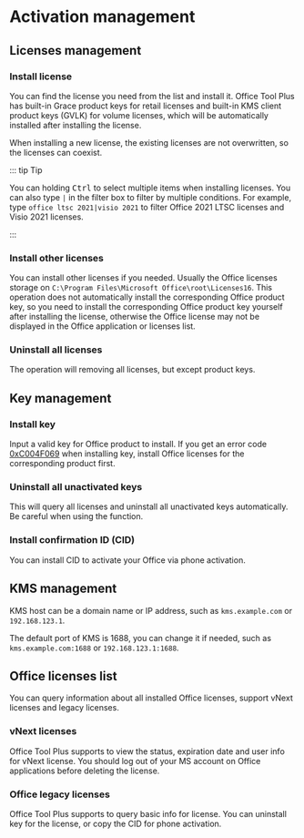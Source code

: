 # Activation management

## Licenses management

### Install license

You can find the license you need from the list and install it. Office Tool Plus has built-in Grace product keys for retail licenses and built-in KMS client product keys (GVLK) for volume licenses, which will be automatically installed after installing the license.

When installing a new license, the existing licenses are not overwritten, so the licenses can coexist.

::: tip Tip

You can holding <kbd>Ctrl</kbd> to select multiple items when installing licenses. You can also type `|` in the filter box to filter by multiple conditions. For example, type `office ltsc 2021|visio 2021` to filter Office 2021 LTSC licenses and Visio 2021 licenses.

:::

### Install other licenses

You can install other licenses if you needed. Usually the Office licenses storage on `C:\Program Files\Microsoft Office\root\Licenses16`. This operation does not automatically install the corresponding Office product key, so you need to install the corresponding Office product key yourself after installing the license, otherwise the Office license may not be displayed in the Office application or licenses list.

### Uninstall all licenses

The operation will removing all licenses, but except product keys.

## Key management

### Install key

Input a valid key for Office product to install. If you get an error code [0xC004F069](/help/activation.md#_0xc004f069) when installing key, install Office licenses for the corresponding product first.

### Uninstall all unactivated keys

This will query all licenses and uninstall all unactivated keys automatically. Be careful when using the function.

### Install confirmation ID (CID)

You can install CID to activate your Office via phone activation.

## KMS management

KMS host can be a domain name or IP address, such as `kms.example.com` or `192.168.123.1`.

The default port of KMS is 1688, you can change it if needed, such as `kms.example.com:1688` or `192.168.123.1:1688`.

## Office licenses list

You can query information about all installed Office licenses, support vNext licenses and legacy licenses.

### vNext licenses

Office Tool Plus supports to view the status, expiration date and user info for vNext license. You should log out of your MS account on Office applications before deleting the license.

### Office legacy licenses

Office Tool Plus supports to query basic info for license. You can uninstall key for the license, or copy the CID for phone activation.
